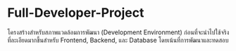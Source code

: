 # Full-Developer-Project
โครงสร้างสำหรับสภาพแวดล้อมการพัฒนา (Development Environment) ก่อนที่จะนำไปใช้จริง ที่ละเอียดมากขึ้นสำหรับ Frontend, Backend, และ Database โดยเน้นที่การพัฒนาและทดสอบ
